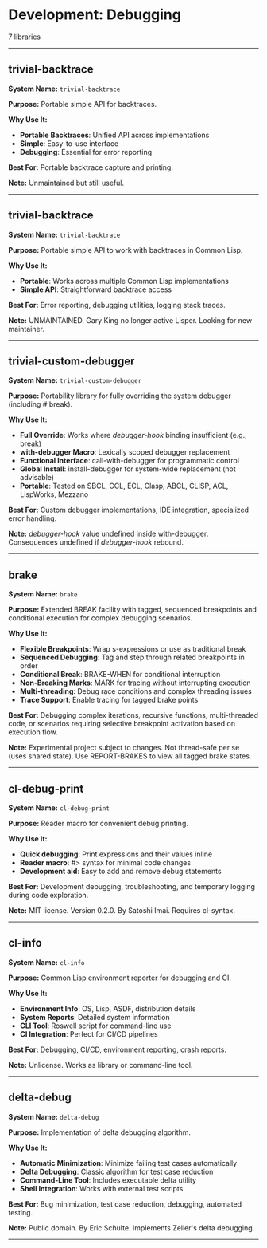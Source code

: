 # Development: Debugging

7 libraries

---

## trivial-backtrace

**System Name:** `trivial-backtrace`

**Purpose:** Portable simple API for backtraces.

**Why Use It:**
- **Portable Backtraces**: Unified API across implementations
- **Simple**: Easy-to-use interface
- **Debugging**: Essential for error reporting

**Best For:** Portable backtrace capture and printing.

**Note:** Unmaintained but still useful.

---


## trivial-backtrace

**System Name:** `trivial-backtrace`

**Purpose:** Portable simple API to work with backtraces in Common Lisp.

**Why Use It:**
- **Portable**: Works across multiple Common Lisp implementations
- **Simple API**: Straightforward backtrace access

**Best For:** Error reporting, debugging utilities, logging stack traces.

**Note:** UNMAINTAINED. Gary King no longer active Lisper. Looking for new maintainer.

---


## trivial-custom-debugger

**System Name:** `trivial-custom-debugger`

**Purpose:** Portability library for fully overriding the system debugger (including #'break).

**Why Use It:**
- **Full Override**: Works where *debugger-hook* binding insufficient (e.g., break)
- **with-debugger Macro**: Lexically scoped debugger replacement
- **Functional Interface**: call-with-debugger for programmatic control
- **Global Install**: install-debugger for system-wide replacement (not advisable)
- **Portable**: Tested on SBCL, CCL, ECL, Clasp, ABCL, CLISP, ACL, LispWorks, Mezzano

**Best For:** Custom debugger implementations, IDE integration, specialized error handling.

**Note:** *debugger-hook* value undefined inside with-debugger. Consequences undefined if *debugger-hook* rebound.

---


## brake

**System Name:** `brake`

**Purpose:** Extended BREAK facility with tagged, sequenced breakpoints and conditional execution for complex debugging scenarios.

**Why Use It:**
- **Flexible Breakpoints**: Wrap s-expressions or use as traditional break
- **Sequenced Debugging**: Tag and step through related breakpoints in order
- **Conditional Break**: BRAKE-WHEN for conditional interruption
- **Non-Breaking Marks**: MARK for tracing without interrupting execution
- **Multi-threading**: Debug race conditions and complex threading issues
- **Trace Support**: Enable tracing for tagged brake points

**Best For:** Debugging complex iterations, recursive functions, multi-threaded code, or scenarios requiring selective breakpoint activation based on execution flow.

**Note:** Experimental project subject to changes. Not thread-safe per se (uses shared state). Use REPORT-BRAKES to view all tagged brake states.

---


## cl-debug-print

**System Name:** `cl-debug-print`

**Purpose:** Reader macro for convenient debug printing.

**Why Use It:**
- **Quick debugging**: Print expressions and their values inline
- **Reader macro**: #> syntax for minimal code changes
- **Development aid**: Easy to add and remove debug statements

**Best For:** Development debugging, troubleshooting, and temporary logging during code exploration.

**Note:** MIT license. Version 0.2.0. By Satoshi Imai. Requires cl-syntax.

---


## cl-info

**System Name:** `cl-info`

**Purpose:** Common Lisp environment reporter for debugging and CI.

**Why Use It:**
- **Environment Info**: OS, Lisp, ASDF, distribution details
- **System Reports**: Detailed system information
- **CLI Tool**: Roswell script for command-line use
- **CI Integration**: Perfect for CI/CD pipelines

**Best For:** Debugging, CI/CD, environment reporting, crash reports.

**Note:** Unlicense. Works as library or command-line tool.

---


## delta-debug

**System Name:** `delta-debug`

**Purpose:** Implementation of delta debugging algorithm.

**Why Use It:**
- **Automatic Minimization**: Minimize failing test cases automatically
- **Delta Debugging**: Classic algorithm for test case reduction
- **Command-Line Tool**: Includes executable delta utility
- **Shell Integration**: Works with external test scripts

**Best For:** Bug minimization, test case reduction, debugging, automated testing.

**Note:** Public domain. By Eric Schulte. Implements Zeller's delta debugging.

---


